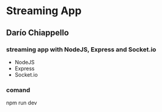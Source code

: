 # Streaming App
## Darío Chiappello
### streaming app with NodeJS, Express and Socket.io
- NodeJS
- Express
- Socket.io

### comand
npm run dev